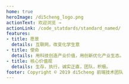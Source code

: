 ```yaml
---
home: true
heroImage: /di5cheng_logo.png
actionText: 欢迎浏览 →
actionLink: /code_statdards/standard_named/
features:
- title: 愿景
  details: 互联网，改变化学生意
- title: 使命
  details: 用科技创造产业价值，用创新优化产业生态。
- title: 核心价值观
  details: 生存，执行，诚实正直，团队，积极。
footer: Copyright © 2019 di5cheng 前端技术团队
---
```


<!-- 主页 -->